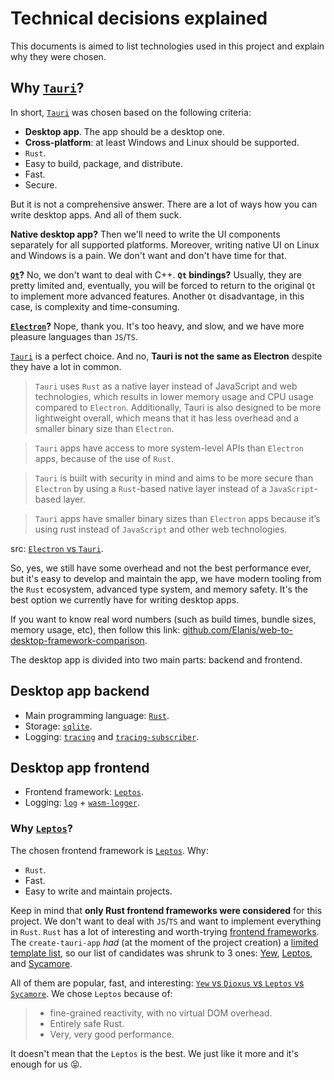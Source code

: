 
# Technical decisions explained

This documents is aimed to list technologies used in this project and explain why they were chosen.

## Why [`Tauri`](https://tauri.app/)?

In short, [`Tauri`](https://tauri.app/) was chosen based on the following criteria:

* **Desktop app**. The app should be a desktop one.
* **Cross-platform**: at least Windows and Linux should be supported.
* `Rust`.
* Easy to build, package, and distribute.
* Fast.
* Secure.

But it is not a comprehensive answer. There are a lot of ways how you can write desktop apps. And all of them suck.

**Native desktop app?** Then we'll need to write the UI components separately for all supported platforms. Moreover, writing native UI on Linux and Windows is a pain. We don't want and don't have time for that.

**[`Qt`](https://www.qt.io/)?** No, we don't want to deal with C++. **`Qt` bindings?** Usually, they are pretty limited and, eventually, you will be forced to return to the original `Qt` to implement more advanced features. Another `Qt` disadvantage, in this case, is complexity and time-consuming. 

**[`Electron`](https://www.electronjs.org/)?** Nope, thank you. It's too heavy, and slow, and we have more pleasure languages than `JS`/`TS`.

[`Tauri`](https://tauri.app/) is a perfect choice. And no, **Tauri is not the same as Electron** despite they have a lot in common.

> `Tauri` uses `Rust` as a native layer instead of JavaScript and web technologies, which results in lower memory usage and CPU usage compared to `Electron`. Additionally, Tauri is also designed to be more lightweight overall, which means that it has less overhead and a smaller binary size than `Electron`.

> `Tauri` apps have access to more system-level APIs than `Electron` apps, because of the use of `Rust`.

> `Tauri` is built with security in mind and aims to be more secure than `Electron` by using a `Rust`-based native layer instead of a `JavaScript`-based layer.

> `Tauri` apps have smaller binary sizes than `Electron` apps because it’s using rust instead of `JavaScript` and other web technologies.

src: [`Electron` vs `Tauri`](https://www.coditation.com/blog/electron-vs-tauri).

So, yes, we still have some overhead and not the best performance ever, but it's easy to develop and maintain the app, we have modern tooling from the `Rust` ecosystem, advanced type system, and memory safety. It's the best option we currently have for writing desktop apps.

If you want to know real word numbers (such as build times, bundle sizes, memory usage, etc), then follow this link: [github.com/Elanis/web-to-desktop-framework-comparison](https://github.com/Elanis/web-to-desktop-framework-comparison).

The desktop app is divided into two main parts: backend and frontend.

## Desktop app backend

* Main programming language: [`Rust`](https://www.rust-lang.org/).
* Storage: [`sqlite`](https://www.sqlite.org/).
* Logging: [`tracing`](https://docs.rs/tracing/) and [`tracing-subscriber`](https://docs.rs/tracing-subscriber/).

## Desktop app frontend

* Frontend framework: [`Leptos`](https://leptos.dev/).
* Logging: [`log`](https://docs.rs/log/) + [`wasm-logger`](https://docs.rs/wasm-logger/).

### Why [`Leptos`](https://leptos.dev/)?

The chosen frontend framework is [`Leptos`](https://leptos.dev/). Why:

* `Rust`.
* Fast.
* Easy to write and maintain projects.

Keep in mind that **only Rust frontend frameworks were considered** for this project. We don't want to deal with `JS`/`TS` and want to implement everything in `Rust`. `Rust` has a lot of interesting and worth-trying [frontend frameworks](https://www.arewewebyet.org/topics/frameworks/). The `create-tauri-app` *had* (at the moment of the project creation) a [limited template list](https://tauri.app/start/create-project/), so our list of candidates was shrunk to 3 ones: [Yew](https://yew.rs/), [Leptos](https://leptos.dev/), and [Sycamore](https://sycamore-rs.netlify.app/).

All of them are popular, fast, and interesting: [`Yew` vs `Dioxus` vs `Leptos` vs `Sycamore`](https://www.reddit.com/r/rust/comments/1526qo3/comment/jsdq72u/). We chose `Leptos` because of:

> * fine-grained reactivity, with no virtual DOM overhead.
> * Entirely safe Rust.
> * Very, very good performance.

It doesn't mean that the `Leptos` is the best. We just like it more and it's enough for us :stuck_out_tongue_closed_eyes:.